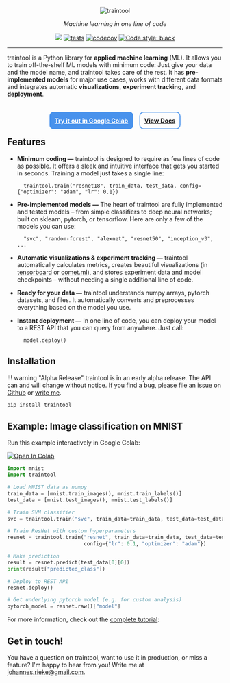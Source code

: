 <p align="center">
    <img src="docs/assets/cover.png" alt="traintool">
</p>

<!--
<p align="center">
    <a href="example.com" style="color: white; padding: 15px; border-radius: 10px; margin-right: 10px; box-shadow: 2px 2px 5px 0px rgba(150,150,150,1); background: rgb(120,88,188); background: linear-gradient(327deg, rgba(120,88,188,1) 0%, rgba(72,146,236,1) 100%);">Try it out</a>
    <a href="example.com" style="color: white; background-color: #7858BC; padding: 15px; border-radius: 10px; box-shadow: 2px 2px 5px 0px rgba(150,150,150,1);">Documentation</a>
</p>
<br>
-->

<p align="center">
    <em>Machine learning in one line of code</em>
</p>
<!--
<p align="center">
    <b><a href="https://traintool.jrieke.com/">Documentation</a> • <a href="https://github.com/jrieke/traintool">Github</a> • <a href="mailto:johannes.rieke@gmail.com">Contact</a></b>
</p>
-->
<p align="center">
    <a href="https://pypi.org/project/traintool/"><img src="https://img.shields.io/badge/Python-3.6%2B-blue"></a>
    <a href="https://github.com/jrieke/traintool/actions"><img src="https://github.com/jrieke/traintool/workflows/tests/badge.svg" alt="tests"></a>
    <a href="https://codecov.io/gh/jrieke/traintool"><img src="https://codecov.io/gh/jrieke/traintool/branch/master/graph/badge.svg?token=NVH72ZXX8Z" alt="codecov"/></a>
    <a href="https://github.com/psf/black"><img src="https://img.shields.io/badge/code%20style-black-000000.svg" alt="Code style: black"></a>
</p>


---

traintool is a Python library for **applied machine learning** (ML). It allows you to train 
off-the-shelf ML models with minimum code: Just give your data and 
the model name, and traintool takes care of the rest. It has **pre-implemented models** 
for major use cases, works with different data formats and integrates 
automatic **visualizations**, **experiment tracking**, and **deployment**. 

<br>
<p align="center">
    <b><a href="https://colab.research.google.com/github/jrieke/traintool/blob/master/docs/tutorial/quickstart.ipynb" style="padding: 10px; margin-right: 10px; color: white; background-color: #4892EC; border: 2px solid #4892EC; border-radius: 10px;">Try it out in Google Colab</a></b>
    <b><a href="https://colab.research.google.com/github/jrieke/traintool/blob/master/docs/tutorial/quickstart.ipynb" style="padding: 10px; border: 2px solid #4892EC; border-radius: 10px;">View Docs</a></b>
</p>

<!--

## Is traintool for you?

**YES** if you...

- need to solve standard ML tasks with standard, off-the-shelf models
- prefer 98 % accuracy with one line of code over 98.1 % with 1000 lines
- want to compare different model types (e.g. deep network vs. SVM)
- care about experiment tracking & deployment


**NO** if you...

- need to customize every aspect of your model, e.g. in basic research
- want to chase state of the art

-->


## Features

- **Minimum coding —** traintool is designed to require as few lines of code as 
possible. It offers a sleek and intuitive interface that gets you started in seconds. 
Training a model just takes a single line:

        traintool.train("resnet18", train_data, test_data, config={"optimizer": "adam", "lr": 0.1})


- **Pre-implemented models —** The heart of traintool are fully implemented and tested 
models – from simple classifiers to deep neural networks; built on sklearn, pytorch, 
or tensorflow. Here are only a few of the models you can use:

        "svc", "random-forest", "alexnet", "resnet50", "inception_v3", ...

- **Automatic visualizations & experiment tracking —** traintool automatically 
calculates metrics, creates beautiful visualizations (in 
[tensorboard](https://www.tensorflow.org/tensorboard) or 
[comet.ml](https://www.comet.ml/)), and stores experiment data and 
model checkpoints – without needing a single additional line of code. 

- **Ready for your data —** traintool understands numpy arrays, pytorch datasets, 
and files. It automatically converts and preprocesses everything based on the model you 
use.

- **Instant deployment —** In one line of code, you can deploy your model to a REST 
API that you can query from anywhere. Just call:

        model.deploy()


<!--
Features & design principles:

- **pre-implemented models** for most major use cases
- automatic experiment tracking with **tensorboard or comet.ml**
- instant **deployment** through REST API
- supports multiple data formats (numpy, pytorch/tensorflow, files, ...)
- access to raw models from sklearn/pytorch/tensorflow
-->



## Installation


!!! warning "Alpha Release"
    traintool is in an early alpha release. The API can and will change 
    without notice. If you find a bug, please file an issue on 
    [Github](https://github.com/jrieke/traintool) or [write me](mailto:johannes.rieke@gmail.com).


```bash
pip install traintool
```

## Example: Image classification on MNIST

Run this example interactively in Google Colab:

[![Open In Colab](https://colab.research.google.com/assets/colab-badge.svg)](https://colab.research.google.com/github/jrieke/traintool/blob/master/docs/tutorial/quickstart.ipynb)

```python
import mnist
import traintool

# Load MNIST data as numpy
train_data = [mnist.train_images(), mnist.train_labels()]
test_data = [mnist.test_images(), mnist.test_labels()]

# Train SVM classifier
svc = traintool.train("svc", train_data=train_data, test_data=test_data)

# Train ResNet with custom hyperparameters
resnet = traintool.train("resnet", train_data=train_data, test_data=test_data, 
                         config={"lr": 0.1, "optimizer": "adam"})

# Make prediction
result = resnet.predict(test_data[0][0])
print(result["predicted_class"])

# Deploy to REST API
resnet.deploy()

# Get underlying pytorch model (e.g. for custom analysis)
pytorch_model = resnet.raw()["model"]
```

For more information, check out the 
[complete tutorial](https://traintool.jrieke.com/tutorial/quickstart/):


## Get in touch!

You have a question on traintool, want to use it in production, or miss a feature? I'm 
happy to hear from you! Write me at [johannes.rieke@gmail.com](mailto:johannes.rieke@gmail.com). 
